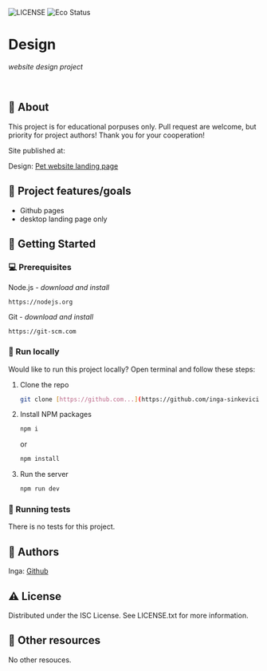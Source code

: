 ![LICENSE](https://img.shields.io/badge/license-ISC-blue.svg?style=flat-square)
![Eco Status](https://img.shields.io/badge/ECO-Friendly-green.svg)

# Design

_website design project_

<br>

## 🌟 About

This project is for educational porpuses only. Pull request are welcome, but priority for project authors! Thank you for your cooperation!

Site published at:

Design: [Pet website landing page]([https://dribbble.com/shots/10172325/attachments/2114690?mode=media](https://www.figma.com/file/yPsEIIUrcWpHSU7beVXsSs/Petty--%F0%9F%90%B6----Pet-heating-solution-web-design-concept-(Community)?type=design&node-id=0-1&mode=design&t=38Zm68LH6pScQn3x-0))

## 🎯 Project features/goals

-   Github pages
-   desktop landing page only

## 🧰 Getting Started

### 💻 Prerequisites

Node.js - _download and install_

```
https://nodejs.org
```

Git - _download and install_

```
https://git-scm.com
```

### 🏃 Run locally

Would like to run this project locally? Open terminal and follow these steps:

1. Clone the repo
    ```sh
    git clone [https://github.com...](https://github.com/inga-sinkeviciute/8_design.git)
    ```
2. Install NPM packages
    ```sh
    npm i
    ```
    or
    ```sh
    npm install
    ```
3. Run the server
    ```sh
    npm run dev
    ```

### 🧪 Running tests

There is no tests for this project.

## 🎅 Authors

Inga: [Github](https://github.com/inga-sinkeviciute)

## ⚠️ License

Distributed under the ISC License. See LICENSE.txt for more information.

## 🔗 Other resources

No other resouces.
